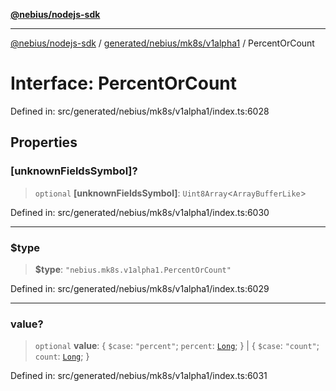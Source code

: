 [**@nebius/nodejs-sdk**](../../../../../README.md)

***

[@nebius/nodejs-sdk](../../../../../README.md) / [generated/nebius/mk8s/v1alpha1](../README.md) / PercentOrCount

# Interface: PercentOrCount

Defined in: src/generated/nebius/mk8s/v1alpha1/index.ts:6028

## Properties

### \[unknownFieldsSymbol\]?

> `optional` **\[unknownFieldsSymbol\]**: `Uint8Array`\<`ArrayBufferLike`\>

Defined in: src/generated/nebius/mk8s/v1alpha1/index.ts:6030

***

### $type

> **$type**: `"nebius.mk8s.v1alpha1.PercentOrCount"`

Defined in: src/generated/nebius/mk8s/v1alpha1/index.ts:6029

***

### value?

> `optional` **value**: \{ `$case`: `"percent"`; `percent`: [`Long`](../../../../../runtime/protos/core/classes/Long.md); \} \| \{ `$case`: `"count"`; `count`: [`Long`](../../../../../runtime/protos/core/classes/Long.md); \}

Defined in: src/generated/nebius/mk8s/v1alpha1/index.ts:6031
